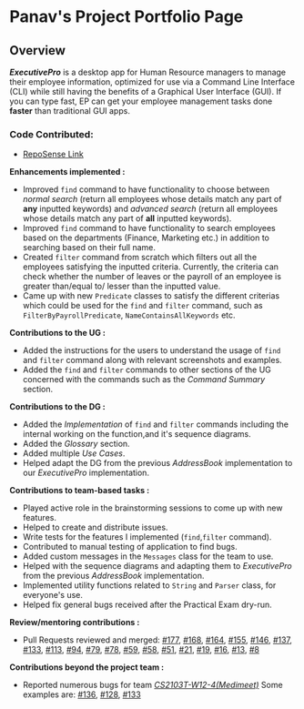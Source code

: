 # Panav's Project Portfolio Page

## Overview

***ExecutivePro*** is a desktop app for Human Resource managers to manage their employee information, optimized for use via a Command Line Interface (CLI) while still having the benefits of a Graphical User Interface (GUI).
If you can type fast, EP can get your employee management tasks done **faster** than traditional GUI apps.


### Code Contributed:
- [RepoSense Link](https://nus-cs2103-ay2223s2.github.io/tp-dashboard/?search=panavdua&breakdown=true&sort=groupTitle%20dsc&sortWithin=title&since=2023-02-17&timeframe=commit&mergegroup=&groupSelect=groupByRepos&checkedFileTypes=docs~functional-code~test-code~other)

**Enhancements implemented :**
- Improved `find` command to have functionality to choose between _normal search_
  (return all employees whose details match any part of **any** inputted keywords) and _advanced search_
  (return all employees whose details match any part of **all** inputted keywords).
- Improved `find` command to have functionality to search employees based on the departments (Finance, Marketing etc.)
in addition to searching based on their full name.
- Created `filter` command from scratch which filters out all the employees satisfying the inputted criteria. Currently,
the criteria can check whether the number of leaves or the payroll of an employee is greater than/equal to/
lesser than the inputted value.
- Came up with new `Predicate` classes to satisfy the different criterias which could be used for the `find`
and `filter` command, such as `FilterByPayrollPredicate`, `NameContainsAllKeywords` etc.

**Contributions to the UG :**
- Added the instructions for the users to understand the usage of `find` and `filter` command along with relevant screenshots and examples.
- Added the `find` and `filter` commands to other sections of the UG concerned with the commands such as the _Command Summary_ section.


**Contributions to the DG :**
- Added the _Implementation_ of `find` and `filter` commands including the internal working on the function,and it's sequence diagrams.
- Added the _Glossary_ section.
- Added multiple _Use Cases_.
- Helped adapt the DG from the previous _AddressBook_ implementation to our _ExecutivePro_ implementation.

**Contributions to team-based tasks :**
- Played active role in the brainstorming sessions to come up with new features.
- Helped to create and distribute issues.
- Write tests for the features I implemented (`find`,`filter` command).
- Contributed to manual testing of application to find bugs.
- Added custom messages in the `Messages` class for the team to use.
- Helped with the sequence diagrams and adapting them to _ExecutivePro_ from the previous _AddressBook_ implementation.
- Implemented utility functions related to `String` and `Parser` class, for everyone's use.
- Helped fix general bugs received after the Practical Exam dry-run.

**Review/mentoring contributions :**
- Pull Requests reviewed and merged:
[#177](https://github.com/AY2223S2-CS2103T-W09-4/tp/pull/177),
[#168](https://github.com/AY2223S2-CS2103T-W09-4/tp/pull/168),
[#164](https://github.com/AY2223S2-CS2103T-W09-4/tp/pull/164),
[#155](https://github.com/AY2223S2-CS2103T-W09-4/tp/pull/155),
[#146](https://github.com/AY2223S2-CS2103T-W09-4/tp/pull/146),
[#137](https://github.com/AY2223S2-CS2103T-W09-4/tp/pull/137),
[#133](https://github.com/AY2223S2-CS2103T-W09-4/tp/pull/133),
[#113](https://github.com/AY2223S2-CS2103T-W09-4/tp/pull/113),
[#94](https://github.com/AY2223S2-CS2103T-W09-4/tp/pull/94),
[#79](https://github.com/AY2223S2-CS2103T-W09-4/tp/pull/79),
[#78](https://github.com/AY2223S2-CS2103T-W09-4/tp/pull/78),
[#59](https://github.com/AY2223S2-CS2103T-W09-4/tp/pull/59),
[#58](https://github.com/AY2223S2-CS2103T-W09-4/tp/pull/58),
[#51](https://github.com/AY2223S2-CS2103T-W09-4/tp/pull/51),
[#21](https://github.com/AY2223S2-CS2103T-W09-4/tp/pull/21),
[#19](https://github.com/AY2223S2-CS2103T-W09-4/tp/pull/19),
[#16](https://github.com/AY2223S2-CS2103T-W09-4/tp/pull/16),
[#13](https://github.com/AY2223S2-CS2103T-W09-4/tp/pull/13),
[#8](https://github.com/AY2223S2-CS2103T-W09-4/tp/pull/8)


**Contributions beyond the project team :**
- Reported numerous bugs for team [_CS2103T-W12-4(Medimeet)_](https://github.com/AY2223S2-CS2103T-W12-4/tp)
  Some examples are: [#136](https://github.com/AY2223S2-CS2103T-W12-4/tp/issues/136), [#128](https://github.com/AY2223S2-CS2103T-W12-4/tp/issues/128),
[#133](https://github.com/AY2223S2-CS2103T-W12-4/tp/issues/133)

